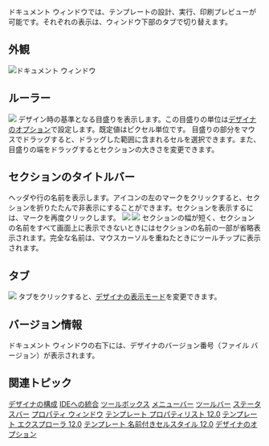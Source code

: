 ドキュメント ウィンドウでは、テンプレートの設計、実行、印刷プレビューが可能です。それぞれの表示は、ウィンドウ下部のタブで切り替えます。

## 外観

![ドキュメント ウィンドウ](/DOCUMENT_SITE_LINK_PREFIX_HERE/document-site-files/images/f148c511-6e98-4b55-9904-150a375d5825/images/userguide/designer_documentwindow.png)

## ルーラー

![](/DOCUMENT_SITE_LINK_PREFIX_HERE/document-site-files/images/f148c511-6e98-4b55-9904-150a375d5825/images/userguide/designer_documentwindow_ruler.png)
デザイン時の基準となる目盛りを表示します。この目盛りの単位は[デザイナのオプション](gcdocsite__documentlink?toc-item-id=2a9146c9-53dd-48ee-b6ef-a3964fe07b78)で設定します。既定値はピクセル単位です。
目盛りの部分をマウスでドラッグすると、ドラッグした範囲に含まれるセルを選択できます。また、目盛りの端をドラッグするとセクションの大きさを変更できます。

## セクションのタイトルバー

ヘッダや行の名前を表示します。アイコンの左のマークをクリックすると、セクションを折りたたんで非表示にすることができます。セクションを表示するには、マークを再度クリックします。
![](/DOCUMENT_SITE_LINK_PREFIX_HERE/document-site-files/images/f148c511-6e98-4b55-9904-150a375d5825/images/userguide/designerwindows_documentwindow_sectiontitlebar1.png)
![](/DOCUMENT_SITE_LINK_PREFIX_HERE/document-site-files/images/f148c511-6e98-4b55-9904-150a375d5825/images/userguide/designerwindows_documentwindow_sectiontitlebar2.png)
セクションの幅が短く、セクションの名前をすべて画面上に表示できないときにはセクションの名前の一部が省略表示されます。完全な名前は、マウスカーソルを重ねたときにツールチップに表示されます。

## タブ

![](/DOCUMENT_SITE_LINK_PREFIX_HERE/document-site-files/images/f148c511-6e98-4b55-9904-150a375d5825/images/userguide/designer_documentwindow_tabs.png)
タブをクリックすると、[デザイナの表示モード](gcdocsite__documentlink?toc-item-id=f5976bbd-e81b-408d-bf95-8a9a1835740b)を変更できます。

## バージョン情報

ドキュメント ウィンドウの右下には、デザイナのバージョン番号（ファイル バージョン）が表示されます。

## 関連トピック

[デザイナの構成](gcdocsite__documentlink?toc-item-id=05b97199-83cf-430b-8e01-192832beb998)
[IDEへの統合](gcdocsite__documentlink?toc-item-id=4b5dbff6-61a9-41e0-8d95-f44b61d8125f)
[ツールボックス](gcdocsite__documentlink?toc-item-id=d8bffcdf-c91f-4b93-a25a-e563b7dd4e76)
[メニューバー](gcdocsite__documentlink?toc-item-id=8429d9b6-bf1f-4a58-b622-4a4b9448881a)
[ツールバー](gcdocsite__documentlink?toc-item-id=14a24d35-674f-4b1e-bf47-3804df966205)
[ステータスバー](gcdocsite__documentlink?toc-item-id=18b5e2e6-1a18-44e3-affb-0a09b7dae334)
[プロパティ ウィンドウ](gcdocsite__documentlink?toc-item-id=20b4f6f7-2cd2-4a68-a2bf-303d8275bc71)
[テンプレート プロパティリスト 12.0](gcdocsite__documentlink?toc-item-id=30105ebe-62d5-4151-9932-58ee608ba87b)
[テンプレート エクスプローラ 12.0](gcdocsite__documentlink?toc-item-id=3a403f45-7088-4ce8-80bd-577878a61691)
[テンプレート 名前付きセルスタイル 12.0](gcdocsite__documentlink?toc-item-id=b26512cc-0b28-4c99-b040-437484c9e914)
[デザイナのオプション](gcdocsite__documentlink?toc-item-id=2a9146c9-53dd-48ee-b6ef-a3964fe07b78)